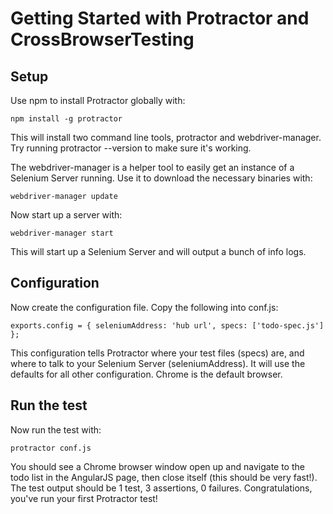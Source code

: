 # Getting Started with Protractor and CrossBrowserTesting

## Setup
Use npm to install Protractor globally with:

`npm install -g protractor` <br>

This will install two command line tools, protractor and webdriver-manager. Try running protractor --version to make sure it's working.

The webdriver-manager is a helper tool to easily get an instance of a Selenium Server running. Use it to download the necessary binaries with:

`webdriver-manager update`

Now start up a server with:

`webdriver-manager start`

This will start up a Selenium Server and will output a bunch of info logs. 

## Configuration

Now create the configuration file. Copy the following into conf.js:

`exports.config = {
  seleniumAddress: 'hub url',
  specs: ['todo-spec.js']
};`

This configuration tells Protractor where your test files (specs) are, and where to talk to your Selenium Server (seleniumAddress). It will use the defaults for all other configuration. Chrome is the default browser.

## Run the test

Now run the test with:

`protractor conf.js`

You should see a Chrome browser window open up and navigate to the todo list in the AngularJS page, then close itself (this should be very fast!). The test output should be 1 test, 3 assertions, 0 failures. Congratulations, you've run your first Protractor test!
